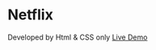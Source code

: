 # Netflix
Developed by Html &amp; CSS only
<a href="https://cerulean-pie-b500a1.netlify.app/">Live Demo</a>
